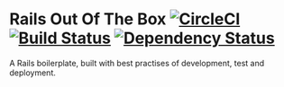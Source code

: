 # Rails Out Of The Box [![CircleCI](https://circleci.com/gh/xliiauo/rails-ootb/tree/master.svg?style=svg)](https://circleci.com/gh/xliiauo/rails-ootb/tree/master) [![Build Status](https://travis-ci.org/xliiauo/rails-ootb.svg?branch=master)](https://travis-ci.org/xliiauo/rails-ootb) [![Dependency Status](https://gemnasium.com/badges/github.com/xliiauo/rails-ootb.svg)](https://gemnasium.com/github.com/xliiauo/rails-ootb)
A Rails boilerplate, built with best practises of development, test and deployment.
